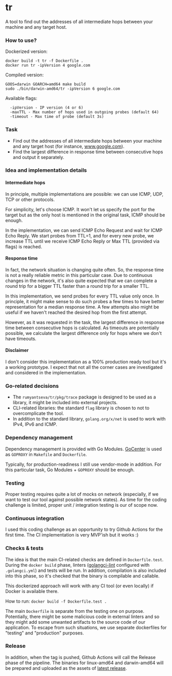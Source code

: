 # tr

A tool to find out the addresses of all intermediate hops between your machine and any target host.

### How to use?

Dockerized version:

```
docker build -t tr -f Dockerfile .
docker run tr -ipVersion 4 google.com
```

Compiled version:

```
GOOS=darwin GOARCH=amd64 make build
sudo ./bin/darwin-amd64/tr -ipVersion 6 google.com
```

Available flags:

```
  -ipVersion - IP version (4 or 6)
  -maxTTL - Max number of hops used in outgoing probes (default 64)
  -timeout - Max time of probe (default 3s)
```

### Task

- Find out the addresses of all intermediate hops between your machine and
any target host (for instance, www.google.com).
- Find the largest difference in response time between consecutive hops and output it separately.

### Idea and implementation details

#### Intermediate hops

In principle, multiple implementations are possible: we can use ICMP, UDP, TCP or other protocols.

For simplicity, let's choose ICMP. It won't let us specify the port for the target but as
the only host is mentioned in the original task, ICMP should be enough.

In the implementation, we can send ICMP Echo Request and wait for ICMP Echo Reply.
We start probes from TTL=1, and for every new probe, we increase TTL until we receive ICMP Echo Reply or
Max TTL (provided via flags) is reached.

#### Response time

In fact, the network situation is changing quite often. So, the response time is not a really
reliable metric in this particular case. Due to continuous changes in the network,
it's also quite expected that we can complete a round trip for a bigger TTL
faster than a round trip for a smaller TTL.

In this implementation, we send probes for every TTL value only once.
In principle, it might make sense to do such probes a few times to have better representation for a median
response time.
A few attempts also might be useful if we haven't reached the desired hop from the first attempt.

However, as it was requested in the task, the largest difference in response time between consecutive hops is calculated.
As timeouts are potentially possible, we calculate the largest difference only for hops where we don't have timeouts.

#### Disclaimer

I don't consider this implementation as a 100% production ready tool but it's a working prototype.
I expect that not all the corner cases are investigated and considered in the implementation.

### Go-related decisions

- The `rumyantseva/tr/pkg/trace` package is designed to be used as a library, it might be included into external projects.
- CLI-related libraries: the standard `flag` library is chosen to not to overcomplicate the tool.
- In addition to the standard library, `golang.org/x/net` is used to work with IPv4, IPv6 and ICMP.

### Dependency management

Dependency management is provided with Go Modules.
[GoCenter](https://gocenter.io) is used as `GOPROXY` in `Makefile` and `Dockerfile`.

Typically, for production-readiness I still use vendor-mode in addition.
For this particular task, Go Modules + `GOPROXY` should be enough.

### Testing

Proper testing requires quite a lot of mocks on network
(especially, if we want to test our tool against possible network states).
As time for the coding challenge is limited, proper unit / integration testing is our of scope now.

### Continuous integration

I used this coding challenge as an opportunity to try Github Actions for the first time.
The CI implementation is very MVP'ish but it works :)

### Checks & tests

The idea is that the main CI-related checks are defined in `Dockerfile.test`.
During the `docker build` phase, linters ([golangci-lint](https://github.com/golangci/golangci-lint) configured
with `.golangci.yml`) and tests will be run.
In addition, compilation is also included into this phase, so it's checked that the binary is compilable and callable.

This dockerized approach will work with any CI tool (or even locally) if Docker is available there.

How to run: `docker build -f Dockerfile.test .`

The main `Dockerfile` is separate from the testing one on purpose.
Potentially, there might be some malicious code in external linters
and so they might add some unwanted artifacts to the source code of our application.
To escape from such situations, we use separate dockerfiles for "testing" and "production" purposes.

### Release

In addition, when the tag is pushed, Github Actions will call the Release phase of the pipeline.
The binaries for linux-amd64 and darwin-amd64 will be prepared and uploaded as
the assets of [latest release](https://github.com/rumyantseva/tr/releases).

